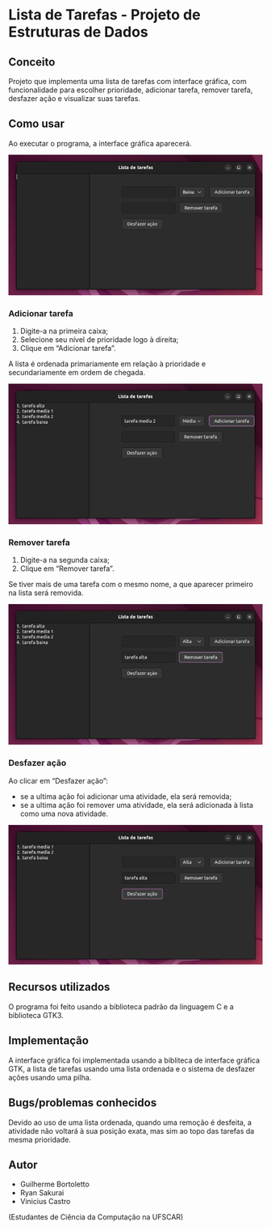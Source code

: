 # Lista de Tarefas - Projeto de Estruturas de Dados

## Conceito
Projeto que implementa uma lista de tarefas com interface gráfica, com funcionalidade para escolher prioridade, adicionar tarefa, remover tarefa, desfazer ação e visualizar suas tarefas.

## Como usar
Ao executar o programa, a interface gráfica aparecerá.

![imagem](https://github.com/kkurasai/ListaDeTarefas/blob/main/img00.png)

### Adicionar tarefa
1. Digite-a na primeira caixa;
2. Selecione seu nível de prioridade logo à direita;
3. Clique em “Adicionar tarefa”.

A lista é ordenada primariamente em relação à prioridade e secundariamente em ordem de
chegada.

![imagem](https://github.com/kkurasai/ListaDeTarefas/blob/main/img01.png)

### Remover tarefa
1. Digite-a na segunda caixa;
2. Clique em “Remover tarefa”.

Se tiver mais de uma tarefa com o mesmo nome, a que aparecer primeiro na lista será
removida.

![imagem](https://github.com/kkurasai/ListaDeTarefas/blob/main/img02.png)

### Desfazer ação
Ao clicar em “Desfazer ação”:
- se a ultima ação foi adicionar uma atividade, ela será removida;
- se a ultima ação foi remover uma atividade, ela será adicionada à lista como uma nova
atividade.

![imagem](https://github.com/kkurasai/ListaDeTarefas/blob/main/img03.png)

## Recursos utilizados
O programa foi feito usando a biblioteca padrão da linguagem C e a biblioteca GTK3.

## Implementação
A interface gráfica foi implementada usando a bibliteca de interface gráfica GTK, a lista de tarefas usando uma lista ordenada e o sistema de desfazer ações usando uma pilha.

## Bugs/problemas conhecidos
Devido ao uso de uma lista ordenada, quando uma remoção é desfeita, a atividade não voltará à sua posição exata, mas sim ao topo das tarefas da mesma prioridade.

## Autor
- Guilherme Bortoletto
- Ryan Sakurai
- Vinicius Castro

(Estudantes de Ciência da Computação na UFSCAR)
